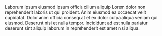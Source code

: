 

Laborum ipsum eiusmod ipsum officia cillum aliquip Lorem dolor non reprehenderit laboris ut qui proident. Anim eiusmod ea occaecat velit cupidatat. Dolor anim officia consequat et ex dolor culpa aliqua veniam qui eiusmod. Deserunt nisi et nulla tempor. Incididunt ad est nulla pariatur deserunt sint aliquip laborum in reprehenderit est amet nisi aliqua.